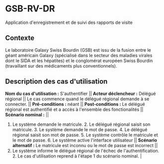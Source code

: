 # GSB-RV-DR
Application d'enregistrement et de suivi des rapports de visite
## Contexte
Le laboratoire Galaxy Swiss Bourdin (GSB) est issu de la fusion entre le géant américain Galaxy (spécialisé dans le secteur des maladies virales dont le SIDA et les hépatites) et le conglomérat européen Swiss Bourdin (travaillant sur des médicaments plus conventionnels).
## Description des cas d'utilisation
**Nom du cas d'utilisation :** S'authentifier ||
**Acteur déclencheur :** Délégué régional ||
Le cas commence quand le délégué régional demande à se connecter. || 
**Pré-conditions :** néant ||
**Post-conditions :** Le délégué régional est authentifié et a accès à l'ensemble des fonctionalités ||
**Scénario nominal :** ||
1. Le système demande le matricule. 2. Le délégué régional saisit son matricule. 3. Le système demande le mot de passe. 4. Le délégué régional saisit son mot de passe. 5. Le système contrôle le matricule et le mot de passe. 6. Le système active l'interface utilisateur ||
**Scénario alternatif :** Le matricule est inconnu ou le mot de passe est incorrect ||
1. Le système informe le délégué régional de l'échec de l'authentification. 2. Le cas d'utilisation reprend à l'étape 1 du scénario nominal. |
